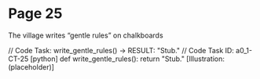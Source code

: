 # Page 25

The village writes “gentle rules” on chalkboards

// Code Task: write_gentle_rules() → RESULT: "Stub."
// Code Task ID: a0_1-CT-25
[python]
def write_gentle_rules():
    return "Stub."
[Illustration: (placeholder)]
